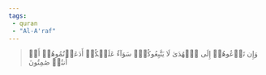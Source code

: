 ```yaml
---
tags: 
 - quran 
 - "Al-A'raf"
---
```


> وَإِن تَدۡعُوهُمۡ إِلَى ٱلۡهُدَىٰ لَا يَتَّبِعُوكُمۡۚ سَوَآءٌ عَلَيۡكُمۡ أَدَعَوۡتُمُوهُمۡ أَمۡ أَنتُمۡ صَٰمِتُونَ
